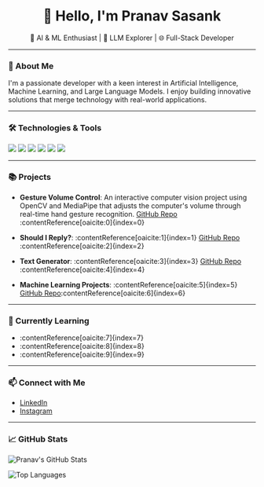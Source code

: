 <h1 align="center">👋 Hello, I'm Pranav Sasank</h1>
<p align="center">
  🧠 AI & ML Enthusiast | 🤖 LLM Explorer | 🌐 Full-Stack Developer
</p>

---

### 🚀 About Me

I'm a passionate developer with a keen interest in Artificial Intelligence, Machine Learning, and Large Language Models. I enjoy building innovative solutions that merge technology with real-world applications.

---

### 🛠️ Technologies & Tools

<p align="left">
  <img src="https://img.shields.io/badge/Python-3776AB?style=for-the-badge&logo=python&logoColor=white" />
  <img src="https://img.shields.io/badge/OpenCV-5C3EE8?style=for-the-badge&logo=opencv&logoColor=white" />
  <img src="https://img.shields.io/badge/MediaPipe-FF7043?style=for-the-badge&logo=google&logoColor=white" />
  <img src="https://img.shields.io/badge/TensorFlow-FF6F00?style=for-the-badge&logo=tensorflow&logoColor=white" />
  <img src="https://img.shields.io/badge/PyTorch-EE4C2C?style=for-the-badge&logo=pytorch&logoColor=white" />
  <img src="https://img.shields.io/badge/Jupyter-FA0F00?style=for-the-badge&logo=jupyter&logoColor=white" />
</p>

---

### 📚 Projects

- **Gesture Volume Control**: An interactive computer vision project using OpenCV and MediaPipe that adjusts the computer's volume through real-time hand gesture recognition. [GitHub Repo](https://github.com/Pranavvv08/GestureVolumeControl)&#8203;:contentReference[oaicite:0]{index=0}

- **Should I Reply?**: :contentReference[oaicite:1]{index=1} [GitHub Repo](https://github.com/Pranavvv08/Should-I-Reply-)&#8203;:contentReference[oaicite:2]{index=2}

- **Text Generator**: :contentReference[oaicite:3]{index=3} [GitHub Repo](https://github.com/Pranavvv08/TextGenerator)&#8203;:contentReference[oaicite:4]{index=4}

- **Machine Learning Projects**: :contentReference[oaicite:5]{index=5} [GitHub Repo](https://github.com/Pranavvv08/MachineLearning)&#8203;:contentReference[oaicite:6]{index=6}

---

### 🌱 Currently Learning

- :contentReference[oaicite:7]{index=7}
- :contentReference[oaicite:8]{index=8}
- :contentReference[oaicite:9]{index=9}

---

### 📫 Connect with Me

- [LinkedIn](https://www.linkedin.com/in/pranavsasank)
- [Instagram](https://www.instagram.com/pranav_sasank)

---

### 📈 GitHub Stats

![Pranav's GitHub Stats](https://github-readme-stats.vercel.app/api?username=Pranavvv08&show_icons=true&theme=radical)

![Top Languages](https://github-readme-stats.vercel.app/api/top-langs/?username=Pranavvv08&layout=compact&theme=radical)
